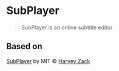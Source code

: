 # SubPlayer

> SubPlayer is an online subtitle editor

## Based on

[SubPlayer](https://github.com/zhw2590582/SubPlayer) by MIT © [Harvey Zack](https://github.com/zhw2590582)
